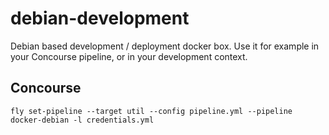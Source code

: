 # debian-development
Debian based development / deployment docker box. Use it for example in your Concourse pipeline, or in your development context.

## Concourse

```
fly set-pipeline --target util --config pipeline.yml --pipeline docker-debian -l credentials.yml
```
